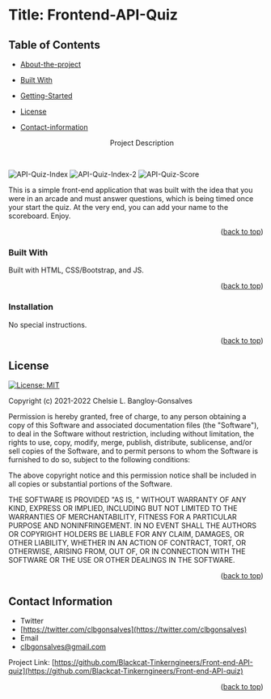 <div id="top"></div>

# Title: Frontend-API-Quiz


## Table of Contents

* [About-the-project](#About-The-Project)
* [Built With](#Built-With)
* [Getting-Started](#Getting-Started)
* [License](#License)
* [Contact-information](#Contact-Information)


  <p align="center"> Project Description</p>
    <br />
    <div align="center">
</div>

![API-Quiz-Index](https://user-images.githubusercontent.com/88634637/150088857-8d25972b-275d-4c7f-9324-53346feb687b.png)
![API-Quiz-Index-2](https://user-images.githubusercontent.com/88634637/150088869-4e14e6e7-9a07-43c5-8397-ae8dc61d72d6.png)
![API-Quiz-Score](https://user-images.githubusercontent.com/88634637/150088877-2f250882-5abe-4848-b6ea-ee701c5b9f2e.png)

This is a simple front-end application that was built with the idea that you were in an arcade and must answer questions, which is being timed once your start the quiz. At the very end, you can add your name to the scoreboard. 
Enjoy. 

<p align="right">(<a href="#top">back to top</a>)</p>

### Built With

Built with HTML, CSS/Bootstrap, and JS. 

<p align="right">(<a href="#top">back to top</a>)</p>



<!-- GETTING STARTED -->


### Installation
No special instructions. 


<p align="right">(<a href="#top">back to top</a>)</p>


<!-- LICENSE -->
## License
[![License: MIT](https://img.shields.io/badge/License-MIT-yellow.svg)](https://opensource.org/licenses/MIT)

Copyright (c) 2021-2022 Chelsie L. Bangloy-Gonsalves

Permission is hereby granted, free of charge, to any person obtaining
a copy of this Software and associated documentation files (the
"Software"), to deal in the Software without restriction, including
without limitation, the rights to use, copy, modify, merge, publish,
distribute, sublicense, and/or sell copies of the Software, and to
permit persons to whom the Software is furnished to do so, subject to
the following conditions:

The above copyright notice and this permission notice shall be
included in all copies or substantial portions of the Software.

THE SOFTWARE IS PROVIDED "AS IS, " WITHOUT WARRANTY OF ANY KIND,
EXPRESS OR IMPLIED, INCLUDING BUT NOT LIMITED TO THE WARRANTIES OF
MERCHANTABILITY, FITNESS FOR A PARTICULAR PURPOSE AND
NONINFRINGEMENT. IN NO EVENT SHALL THE AUTHORS OR COPYRIGHT HOLDERS BE
LIABLE FOR ANY CLAIM, DAMAGES, OR OTHER LIABILITY, WHETHER IN AN ACTION
OF CONTRACT, TORT, OR OTHERWISE, ARISING FROM, OUT OF, OR IN CONNECTION
WITH THE SOFTWARE OR THE USE OR OTHER DEALINGS IN THE SOFTWARE.

<p align="right">(<a href="#top">back to top</a>)</p>



<!-- CONTACT -->
## Contact Information

* Twitter
* [https://twitter.com/clbgonsalves](https://twitter.com/clbgonsalves) 
* Email
* [clbgonsalves@gmail.com](clbgonsalves@gmail.com)

Project Link: [https://github.com/Blackcat-Tinkerngineers/Front-end-API-quiz](https://github.com/Blackcat-Tinkerngineers/Front-end-API-quiz)

<p align="right">(<a href="#top">back to top</a>)</p>
